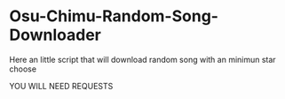 # Osu-Chimu-Random-Song-Downloader
Here an little script that will download random song with an minimun star choose

YOU WILL NEED REQUESTS
